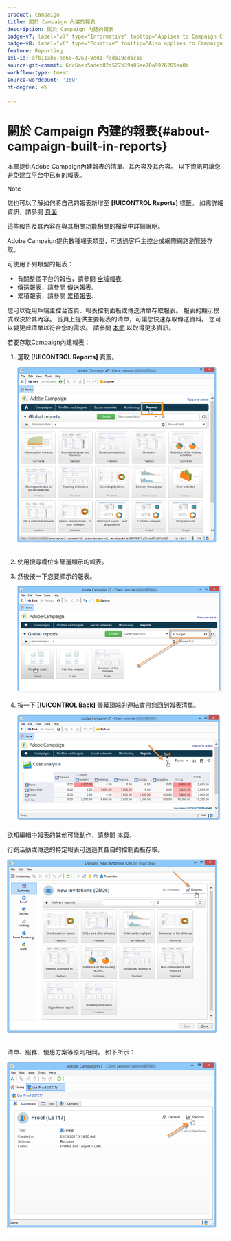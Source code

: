 ```yaml
---
product: campaign
title: 關於 Campaign 內建的報表
description: 關於 Campaign 內建的報表
badge-v7: label="v7" type="Informative" tooltip="Applies to Campaign Classic v7"
badge-v8: label="v8" type="Positive" tooltip="Also applies to Campaign v8"
feature: Reporting
exl-id: afb11ab5-bd60-4262-9dd1-fcda19cdaca0
source-git-commit: 6dc6aeb5adeb82d527b39a05ee70a9926205ea0b
workflow-type: tm+mt
source-wordcount: '269'
ht-degree: 4%

---
```


# 關於 Campaign 內建的報表{#about-campaign-built-in-reports}



本章提供Adobe Campaign內建報表的清單、其內容及其內容。 以下資訊可讓您避免建立平台中已有的報表。

>[!NOTE]
>
>您也可以了解如何將自己的報表新增至 **[!UICONTROL Reports]** 標籤。 如需詳細資訊，請參閱 [頁面](../../reporting/using/configuring-access-to-the-report.md#defining-the-filtering-options).

這些報告及其內容在與其相關功能相關的檔案中詳細說明。

Adobe Campaign提供數種報表類型，可透過客戶主控台或網際網路瀏覽器存取。

可使用下列類型的報表：

* 有關整個平台的報告，請參閱 [全域報表](../../reporting/using/global-reports.md).
* 傳送報表，請參閱 [傳送報表](../../reporting/using/delivery-reports.md).
* 累積報表，請參閱 [累積報表](../../reporting/using/cumulative-reports.md).

您可以從用戶端主控台首頁、報表控制面板或傳送清單存取報表。 報表的顯示模式取決於其內容。 首頁上提供主要報表的清單，可讓您快速存取傳送資料。 您可以變更此清單以符合您的需求。 請參閱 [本節](../../reporting/using/about-reports-creation-in-campaign.md) 以取得更多資訊。

若要存取Campaign內建報表：

1. 選取 **[!UICONTROL Reports]** 頁簽。

   ![](assets/reporting_access_from_home.png)

1. 使用搜尋欄位來篩選顯示的報表。

1. 然後按一下您要顯示的報表。

   ![](assets/reporting_edit_a_report.png)

1. 按一下 **[!UICONTROL Back]** 螢幕頂端的連結會帶您回到報表清單。

   ![](assets/reporting_back_button.png)

欲知編輯中報表的其他可能動作，請參閱 [本頁](../../reporting/using/actions-on-reports.md).

行銷活動或傳送的特定報表可透過其各自的控制面板存取。

![](assets/reporting_on_a_delivery.png)

清單、服務、優惠方案等原則相同。 如下所示：

![](assets/reporting_on_an_offer.png)
